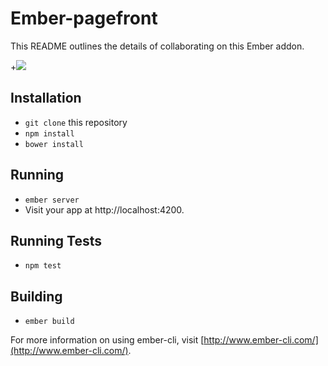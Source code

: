 # Ember-pagefront

This README outlines the details of collaborating on this Ember addon.

+[![](https://ember-cli-deploy.github.io/ember-cli-deploy-version-badges/plugins/ember-pagefront.svg)](http://ember-cli-deploy.github.io/ember-cli-deploy-version-badges/)

## Installation

* `git clone` this repository
* `npm install`
* `bower install`

## Running

* `ember server`
* Visit your app at http://localhost:4200.

## Running Tests

* `npm test`

## Building

* `ember build`

For more information on using ember-cli, visit [http://www.ember-cli.com/](http://www.ember-cli.com/).
